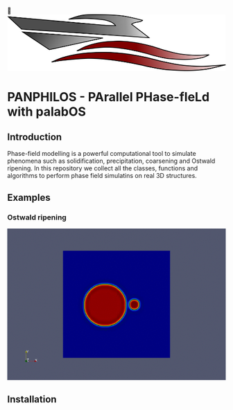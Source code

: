 ![Logo](https://github.com/sdea/PANPHILOS/blob/master/doc/logoPanphilos2.png)

# PANPHILOS - PArallel PHase-fIeLd with palabOS

## Introduction

Phase-field modelling is a powerful computational tool to simulate phenomena such as solidification, precipitation, coarsening and Ostwald ripening. In this repository we collect all the classes, functions and algorithms to perform phase field simulatins on real 3D structures. 

##  Examples

### Ostwald ripening
![Alt Text](./twoParticles.gif)

## Installation
